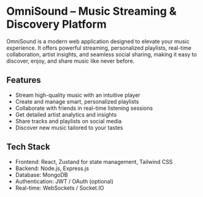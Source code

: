 # OmniSound – Music Streaming & Discovery Platform

OmniSound is a modern web application designed to elevate your music experience. It offers powerful streaming, personalized playlists, real-time collaboration, artist insights, and seamless social sharing, making it easy to discover, enjoy, and share music like never before.

## Features

- Stream high-quality music with an intuitive player  
- Create and manage smart, personalized playlists  
- Collaborate with friends in real-time listening sessions  
- Get detailed artist analytics and insights  
- Share tracks and playlists on social media  
- Discover new music tailored to your tastes  

## Tech Stack

- Frontend: React, Zustand for state management, Tailwind CSS  
- Backend: Node.js, Express.js  
- Database: MongoDB  
- Authentication: JWT / OAuth (optional)  
- Real-time: WebSockets / Socket.IO  

